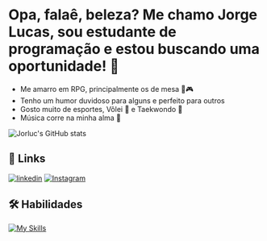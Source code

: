
# Opa, falaê, beleza? Me chamo Jorge Lucas, sou estudante de programação e estou buscando uma oportunidade! 👋
- Me amarro em RPG, principalmente os de mesa 🎲🎮
- Tenho um humor duvidoso para alguns e perfeito para outros
- Gosto muito de esportes, Vôlei 🏐 e Taekwondo 🥋
- Música corre na minha alma 🎵

![Jorluc's GitHub stats](https://github-readme-stats.vercel.app/api?username=lucasnadaes&show_icons=true&theme=radical)

## 🔗 Links
[![linkedin](https://img.shields.io/badge/linkedin-0A66C2?style=for-the-badge&logo=linkedin&logoColor=white)](https://www.linkedin.com/in/lucasnadaes/)
[![Instagram](https://img.shields.io/badge/Instagram-%23E4405F.svg?style=for-the-badge&logo=Instagram&logoColor=white)](https://www.instagram.com/jojiyosoy/)

## 🛠 Habilidades
[![My Skills](https://skillicons.dev/icons?i=html,css,js,ts,vue)](https://skillicons.dev)

